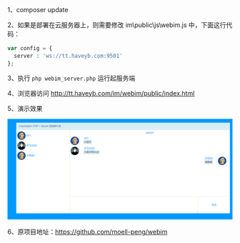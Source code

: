 1、composer update

2、如果是部署在云服务器上，则需要修改 im\public\js\webim.js 中，下面这行代码：

```php
var config = {
  server : 'ws://tt.haveyb.com:9501'
};
```

3、执行 `php webim_server.php` 运行起服务端

4、浏览器访问 http://tt.haveyb.com/im/webim/public/index.html

5、演示效果

![](./public/images/example.png)

6、原项目地址：https://github.com/moell-peng/webim


